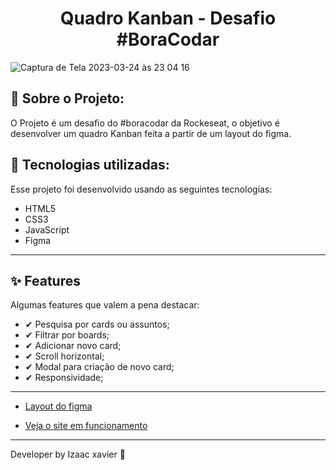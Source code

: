 
<h1 align="center">Quadro Kanban - Desafio #BoraCodar</h1>

![Captura de Tela 2023-03-24 às 23 04 16](https://user-images.githubusercontent.com/105816549/227682139-e1ced3ec-001e-4957-b9d9-2997e21ba35e.png)

## 📖 Sobre o Projeto:

O Projeto é um desafio do #boracodar da Rockeseat, o objetivo é desenvolver um quadro Kanban feita a partir de um layout do figma.

## 🚀 Tecnologias utilizadas:

Esse projeto foi desenvolvido usando as seguintes tecnologias:

- HTML5
- CSS3
- JavaScript
- Figma
<hr>

## ✨ Features

 Algumas features que valem a pena destacar:

- ✔ Pesquisa por cards ou assuntos;
- ✔ Filtrar por boards;
- ✔ Adicionar novo card;
- ✔ Scroll horizontal;
- ✔ Modal para criação de novo card;
- ✔ Responsividade;

<hr>

 - [Layout do figma](https://www.figma.com/file/2EYwRMabl2gU9sg8prSC6c/%23boracodar---Desafio-12-(Community)?node-id=11-31&t=Q3QcGJFstteoDy1T-0)

 - [Veja o site em funcionamento](https://kadrokanban.netlify.app)
 
<hr>
Developer by Izaac xavier 💜
